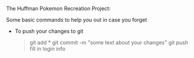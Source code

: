 The Huffman Pokemon Recreation Project:

Some basic commands to help you out in case you forget
  - To push your changes to git
    > git add *
    > git commit -m "some text about your changes"
    > git push
    > fill in login info

